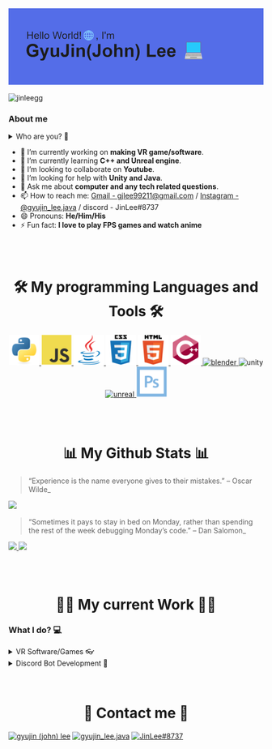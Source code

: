 
<img src="https://github.com/JinLeeGG/JinLeeGG/blob/main/header.png" />

<p align="left"> <img src="https://komarev.com/ghpvc/?username=jinleegg&label=Profile%20views&color=0e75b6&style=flat" alt="jinleegg" /> </p>   
<h3>About me</h3>
<details>
  <summary>Who are you? 👨</summary>
  <pre>
   I am a programmer who loves to make software and games and also playing with it 😁 
  </pre>
</details>

- 🔭 I’m currently working on **making VR game/software**.
- 🌱 I’m currently learning **C++ and Unreal engine**.
- 👯 I’m looking to collaborate on **Youtube**.
- 🤔 I’m looking for help with **Unity and Java**.
- 💬 Ask me about **computer and any tech related questions**.
- 📫 How to reach me: [Gmail - gjlee99211@gmail.com](gjlee99211@gmail.com) / [Instagram - @gyujin_lee.java](https://www.instagram.com/gyujin_lee.java/) / discord - JinLee#8737
- 😄 Pronouns: **He/Him/His**
- ⚡ Fun fact: **I love to play FPS games and watch anime**

<br>
<br>

<h1 align="center">🛠️ My programming Languages and Tools 🛠️</h1>  
<p align="center"> 
<a href="https://www.python.org" target="_blank" rel="noreferrer"> <img src="https://raw.githubusercontent.com/devicons/devicon/master/icons/python/python-original.svg" alt="python" width="60" height="60"/> </a> <a href="https://developer.mozilla.org/en-US/docs/Web/JavaScript" target="_blank" rel="noreferrer"> <img src="https://raw.githubusercontent.com/devicons/devicon/master/icons/javascript/javascript-original.svg" alt="javascript" width="60" height="60"/> </a> 
<a href="https://www.java.com" target="_blank" rel="noreferrer"> <img src="https://raw.githubusercontent.com/devicons/devicon/master/icons/java/java-original.svg" alt="java" width="60" height="60"/> </a>
<a href="https://www.w3schools.com/css/" target="_blank" rel="noreferrer"> <img src="https://raw.githubusercontent.com/devicons/devicon/master/icons/css3/css3-original-wordmark.svg" alt="css3" width="60" height="60"/> </a> <a href="https://www.w3.org/html/" target="_blank" rel="noreferrer"> <img src="https://raw.githubusercontent.com/devicons/devicon/master/icons/html5/html5-original-wordmark.svg" alt="html5" width="60" height="60"/> </a> 
 <a href="https://www.w3schools.com/cpp/" target="_blank" rel="noreferrer"> <img src="https://raw.githubusercontent.com/devicons/devicon/master/icons/cplusplus/cplusplus-original.svg" alt="cplusplus" width="60" height="60"/> </a>
<a href="https://unity.com/" target="_blank" rel="noreferrer"> <a href="https://www.blender.org/" target="_blank" rel="noreferrer"> 
 <img src="https://download.blender.org/branding/community/blender_community_badge_white.svg" alt="blender" width="60" height="60"/> </a> 
  <img src="https://www.vectorlogo.zone/logos/unity3d/unity3d-icon.svg" alt="unity" width="60" height="60"/> </a> <a href="https://unrealengine.com/" target="_blank" rel="noreferrer"> <img src="https://raw.githubusercontent.com/kenangundogan/fontisto/036b7eca71aab1bef8e6a0518f7329f13ed62f6b/icons/svg/brand/unreal-engine.svg" alt="unreal" width="60" height="60"/> </a> <a href="https://www.photoshop.com/en" target="_blank" rel="noreferrer"> <img src="https://raw.githubusercontent.com/devicons/devicon/master/icons/photoshop/photoshop-line.svg" alt="photoshop" width="60" height="60"/> </a> </p>
 
<br>
<br>

<h1 align="center">📊 My Github Stats 📊</h1>  

> “Experience is the name everyone gives to their mistakes.”
– Oscar Wilde_

<img src="https://github-readme-stats.vercel.app/api?username=JinLeeGG&&show_icons=true&title_color=ffffff&icon_color=bb2acf&text_color=daf7dc&bg_color=151515">

> “Sometimes it pays to stay in bed on Monday, rather than spending the rest of the week debugging Monday’s code.” – Dan Salomon_

<a href="https://github.com/jstrieb/github-stats">
  
![](https://github.com/JinLeeGG/githubstats/blob/master/generated/languages.svg#gh-dark-mode-only)
![](https://github.com/JinLeeGG/githubstats/blob/master/generated/overview.svg#gh-dark-mode-only)

</a>

<br>
<br>

<h1 align="center">🐱‍💻 My current Work 🐱‍💻</h1>  
<h3>What I do? 💻</h3>
<details>
<summary>VR Software/Games 👓 </summary>
<ul>
  <li><a href="https://github.com">Vr-ShootingGame</a></li>
  <li><a href="https://github.com">Vr-interface</a></li>
</ul>
</details>
<details>
<summary>Discord Bot Development 📡 </summary>
  <ul>
    <li><a href="https://github.com">MyFirstBot</a></li>
    <li><a href="https://github.com">YuikaBot</a></li>
  </ul>
</details>

<br>
<br>

<h1 align="center">📱 Contact me 📱</h1>  
<p align="left">  
<a href="https://www.linkedin.com/in/gyujin-lee-9aa707241/" target="blank"><img align="center" src="https://raw.githubusercontent.com/rahuldkjain/github-profile-readme-generator/master/src/images/icons/Social/linked-in-alt.svg" alt="gyujin (john) lee" height="40" width="50" /></a>  
<a href="https://instagram.com/gyujin_lee.java" target="blank"><img align="center" src="https://raw.githubusercontent.com/rahuldkjain/github-profile-readme-generator/master/src/images/icons/Social/instagram.svg" alt="gyujin_lee.java" height="40" width="50" /></a>  
<a href="https://discord.gg/YWRzarbys4" target="blank"><img align="center" src="https://raw.githubusercontent.com/rahuldkjain/github-profile-readme-generator/master/src/images/icons/Social/discord.svg" alt="JinLee#8737" height="50" width="60" /></a>  


